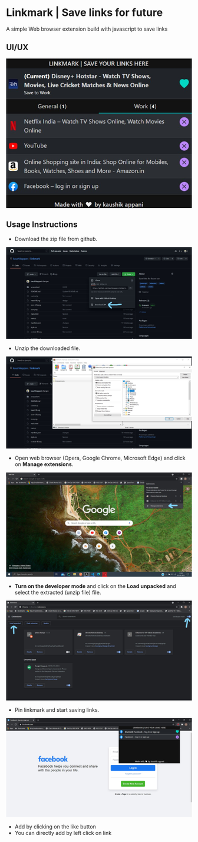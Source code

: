 
  # Linkmark | Save links for future

A simple Web browser extension build with javascript to save links 
 ## UI/UX
<p align="center">
  <img src="screenshort/UI.jpg">
 </p>

## Usage Instructions

* Download the zip file from github.
<p align="center">
  <img src="screenshort/step 1.jpg">
 </p>

 * Unzip the downloaded file.
<p align="center">
  <img src="screenshort/step2.jpg">
 </p>

  * Open web browser (Opera, Google Chrome, Microsoft Edge) and click on **Manage extensions**.
<p align="center">
  <img src="screenshort/step 3.jpg">
 </p>

  * **Turn on the developer mode** and click on the **Load unpacked** and select the extracted (unzip file) file.
<p align="center">
  <img src="screenshort/step 4.jpg">
 </p>

  * Pin linkmark and start saving links.
<p align="center">
  <img src="screenshort/step 5.jpg">
 </p>
 
 * Add by clicking on the like button
 * You can directly add by left click on link
